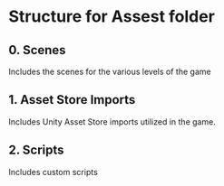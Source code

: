 # Structure for Assest folder

## 0. Scenes
Includes the scenes for the various levels of the game

## 1. Asset Store Imports
Includes Unity Asset Store imports utilized in the game.

## 2. Scripts
Includes custom scripts

